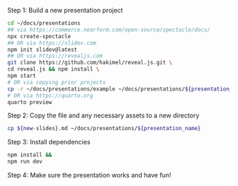 
Step 1: Build a new presentation project
```bash
cd ~/docs/presentations
## via https://commerce.nearform.com/open-source/spectacle/docs/
npx create-spectacle
## OR via https://slidev.com
npm init slidev@latest
## OR via https://revealjs.com
git clone https://github.com/hakimel/reveal.js.git \
cd reveal.js && npm install \
npm start
# OR via copying prior projects
cp -r ~/docs/presentations/example ~/docs/presentations/${presentation_name}
# OR via https://quarto.org
quarto preview
```

Step 2:
Copy the file and any necessary assets to a new directory 
```bash
cp ${new-slides}.md ~/docs/presentations/${presentation_name}
```

Step 3:
Install dependencies
```bash
npm install &&
npm run dev
```

Step 4:
Make sure the presentation works and have fun!
